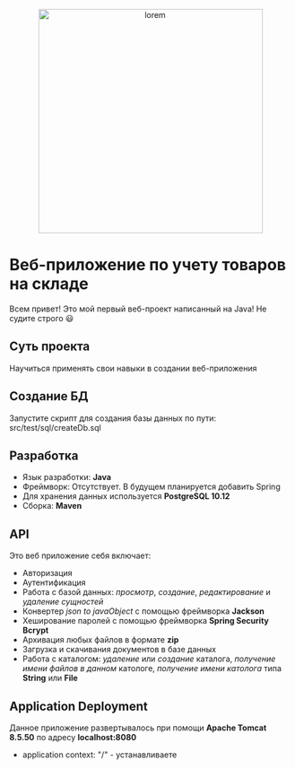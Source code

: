 <p align="center"><img src="https://cdn.worldvectorlogo.com/logos/jee-2.svg" 
 alt="lorem" width="400" /></p>

# Веб-приложение по учету товаров на складе
Всем привет! Это мой первый веб-проект написанный на Java! Не судите строго 😃



## Суть проекта
Научиться применять свои навыки в создании веб-приложения

## Создание БД
Запустите скрипт для создания базы данных по пути: src/test/sql/createDb.sql 

## Разработка
- Язык разработки: **Java**
- Фреймворк: Отсутствует. В будущем планируется добавить Spring
- Для хранения данных используется **PostgreSQL 10.12**
- Сборка: **Maven**
## API

Это веб приложение себя включает:
- Авторизация
- Аутентификация
- Работа с базой данных: _просмотр_, _создание_, _редактирование_ и _удаление сущностей_
- Конвертер _json to javaObject_ с помощью фреймворка **Jackson**
- Хеширование паролей с помощью фреймворка **Spring Security Bcrypt**
- Архивация любых файлов в формате **zip**
- Загрузка и скачивания документов в базе данных
- Работа с каталогом: _удаление_ или _создание_ каталога, _получение имени файлов в данном_ катологе, _получение имени католога_ типа **String** или **File**

## Application Deployment
Данное приложение развертывалось при помощи **Apache Tomcat 8.5.50** по адресу __localhost:8080__
- application context: "/" - устанавливаете
